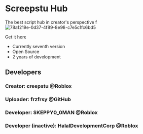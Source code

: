 # Screepstu Hub
The best script hub in creator's perspective f![78a1219e-0d37-4f89-8e98-c7e5c1fc6bd5](https://github.com/user-attachments/assets/7763166d-1d53-4ef1-bb19-dbb35b959fd3)

Get it [here](https://github.com/frzfrsy/screepstuhub/wiki)

 - Currently seventh version
 - Open Source
 - 2 years of development

## Developers
### Creator: creepstu @Roblox

### Uploader: frzfrsy @GitHub
### Developer: SKEPPY0_0MAN @Roblox
### Developer (inactive): HalalDevelopmentCorp @Roblox
